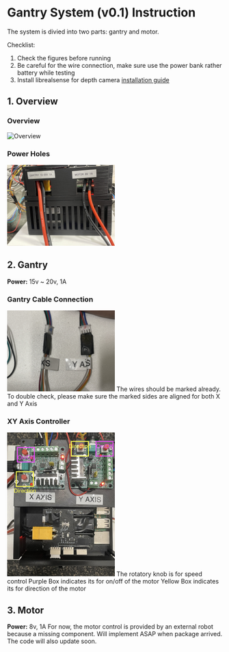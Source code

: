 # Gantry System (v0.1) Instruction
The system is divied into two parts: gantry and motor. 

Checklist:
1. Check the figures before running
2. Be careful for the wire connection, make sure use the power bank rather battery while testing
3. Install librealsense for depth camera [installation guide](https://github.com/IntelRealSense/librealsense/blob/master/doc/installation.md)

## 1. Overview
### Overview
<img src="figures/Overview.JPG" alt="Overview" width="50%">

### Power Holes
<img src="figures/Power_Holes.JPG" alt="Power Holes" width="50%">

## 2. Gantry
**Power:** 15v ~ 20v, 1A

### Gantry Cable Connection
<img src="figures/Gantry_Cable_Connection.JPG" alt="Gantry Cable Connection" width="50%">
The wires should be marked already. To double check, please make sure the marked sides are aligned for both X and Y Axis

### XY Axis Controller
<img src="figures/XYAxis_Controller.JPG" alt="XY Axis Controller" width="50%">
The rotatory knob is for speed control
Purple Box indicates its for on/off of the motor 
Yellow Box indicates its for direction of the motor

## 3. Motor
**Power:** 8v, 1A
For now, the motor control is provided by an external robot because a missing component. Will implement ASAP when package arrived. The code will also update soon.

